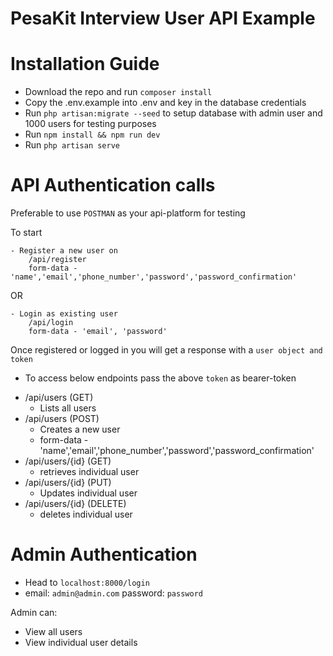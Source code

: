 # PesaKit Interview User API Example

# Installation Guide
- Download the repo and run `composer install`
- Copy the .env.example into .env and key in the database credentials
- Run `php artisan:migrate --seed` to setup database with admin user and 1000 users for testing purposes
- Run `npm install && npm run dev`
- Run `php artisan serve`


# API Authentication calls
Preferable to use `POSTMAN` as your api-platform for testing

To start

    - Register a new user on
        /api/register
        form-data - 'name','email','phone_number','password','password_confirmation'
OR

    - Login as existing user
        /api/login
        form-data - 'email', 'password'

Once registered or logged in you will get a response with a `user object and token`



* To access below endpoints pass the above `token` as bearer-token

- /api/users (GET)
  - Lists all users
- /api/users (POST)
  - Creates a new user
  - form-data - 'name','email','phone_number','password','password_confirmation'
- /api/users/{id} (GET)
  - retrieves individual user
- /api/users/{id} (PUT)
  - Updates individual user
- /api/users/{id} (DELETE)
  - deletes individual user


# Admin Authentication
- Head to `localhost:8000/login`
- email: `admin@admin.com` password: `password`

Admin can:
* View all users
* View individual user details


